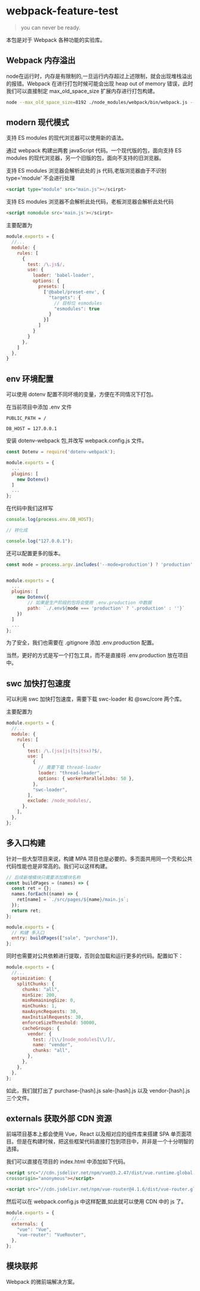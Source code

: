 # webpack-feature-test

> you can never be ready.

本包是对于 Webpack 各种功能的实验库。

## Webpack 内存溢出

node在运行时，内存是有限制的,一旦运行内存超过上述限制，就会出现堆栈溢出的报错。Webpack 在进行打包时候可能会出现 heap out of
memory 错误，此时我们可以直接制定 max_old_space_size 扩展内存进行打包构建。

```bash
node --max_old_space_size=8192 ./node_modules/webpack/bin/webpack.js --config=webpack.config.js"
```

## modern 现代模式

支持 ES modules 的现代浏览器可以使用新的语法。

通过 webpack 构建出两套 javaScript 代码。一个现代版的包，面向支持 ES modules 的现代浏览器，另一个旧版的包，面向不支持的旧浏览器。

支持 ES modules 浏览器会解析此处的 js 代码,老版浏览器由于不识别 type='module' 不会进行处理

```html
<script type="module" src="main.js"></scirpt>
```

支持 ES modules 浏览器不会解析此处代码，老板浏览器会解析此处代码

```html
<script nomodule src='main.js'></scirpt>
```

主要配置为

```js
module.exports = {
  //...
  module: {
    rules: [
      {
        test: /\.js$/,
        use: {
          loader: 'babel-loader',
          options: {
            presets: [
              ['@babel/preset-env', {
                "targets": {
                  // 目标位 esmodules
                  "esmodules": true
                }
              }]
            ]
          }
        }
      },
    ]
  },
}
```

## env 环境配置

可以使用 dotenv 配置不同坏境的变量，方便在不同情况下打包。

在当前项目中添加 .env 文件

```env
PUBLIC_PATH = /

DB_HOST = 127.0.0.1
```

安装 dotenv-webpack 包,并改写 webpack.config.js 文件。

```js
const Dotenv = require('dotenv-webpack');

module.exports = {
  ...
  plugins: [
    new Dotenv()
  ]
  ...
};
```

在代码中我们这样写

```ts
console.log(process.env.DB_HOST);

// 转化成

console.log("127.0.0.1");
```

还可以配置更多的版本。

```js
const mode = process.argv.includes('--mode=production') ? 'production' : 'dev';


module.exports = {
  ...
  plugins: [
    new Dotenv({
        // 如果是生产阶段的包将会使用 .env.production 中数据
        path: `./.env${mode === 'production' ? '.production' : ''}`
    })
  ]
  ...
};
```

为了安全，我们也需要在 .gitignore 添加 .env.production 配置。

当然，更好的方式是写一个打包工具，而不是直接将 .env.production 放在项目中。

## swc 加快打包速度

可以利用 swc 加快打包速度，需要下载 swc-loader 和 @swc/core 两个库。

主要配置为

```js
module.exports = {
  //...
  module: {
    rules: [
      {
        test: /\.(jsx|js|ts|tsx)?$/,
        use: [
          {
            // 需要下载 thread-loader
            loader: "thread-loader",
            options: { workerParallelJobs: 50 },
          },
          "swc-loader",
        ],
        exclude: /node_modules/,
      },
    ],
  },
};
```

## 多入口构建

针对一些大型项目来说，构建 MPA 项目也是必要的。多页面共用同一个壳和公共代码性能也是非常高的。我们可以这样构建。

```js
// 后续新增模块只需要添加模块名称
const buildPages = (names) => {
  const ret = {};
  names.forEach((name) => {
    ret[name] = `./src/pages/${name}/main.js`;
  });
  return ret;
};

module.exports = {
  // 构建 多入口
  entry: buildPages(["sale", "purchase"]),
};
```

同时也需要对公共依赖进行提取，否则会加载和运行更多的代码。配置如下：

```js
module.exports = {
  //...
  optimization: {
    splitChunks: {
      chunks: "all",
      minSize: 200,
      minRemainingSize: 0,
      minChunks: 1,
      maxAsyncRequests: 30,
      maxInitialRequests: 30,
      enforceSizeThreshold: 50000,
      cacheGroups: {
        vendor: {
          test: /[\\/]node_modules[\\/]/,
          name: "vendor",
          chunks: "all",
        },
      },
    },
  },
};
```

如此，我们就打出了 purchase-[hash].js sale-[hash].js 以及 vendor-[hash].js 三个文件。

## externals 获取外部 CDN 资源

前端项目基本上都会使用 Vue，React 以及相对应的组件库来搭建 SPA 单页面项目。但是在构建时候，把这些框架代码直接打包到项目中，并非是一个十分明智的选择。

我们可以直接在项目的 index.html 中添加如下代码。

```html
<script src="//cdn.jsdelivr.net/npm/vue@3.2.47/dist/vue.runtime.global.prod.js"
crossorigin="anonymous"></script>

<script src="//cdn.jsdelivr.net/npm/vue-router@4.1.6/dist/vue-router.global.prod.js" crossorigin="anonymous"></script>
```

然后可以在 webpack.config.js 中这样配置,如此就可以使用 CDN 中的 js 了。

```js
module.exports = {
  //...
  externals: {
    "vue": "Vue",
    "vue-router": "VueRouter",
  },
};
```

## 模块联邦

Webpack 的微前端解决方案。
